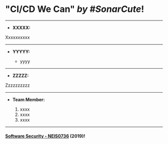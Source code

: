 # **"CI/CD We Can"** *by #SonarCute*!
---

* **XXXXX:**

Xxxxxxxxxx

---

* **YYYYY:**

	* yyyy

---

* **ZZZZZ:**

Zzzzzzzzzz

---
* **Team Member:**

	1. xxxx
	1. xxxx
	1. xxxx

---

#### **[Software Security - NEIS0736](../) (2019)**!